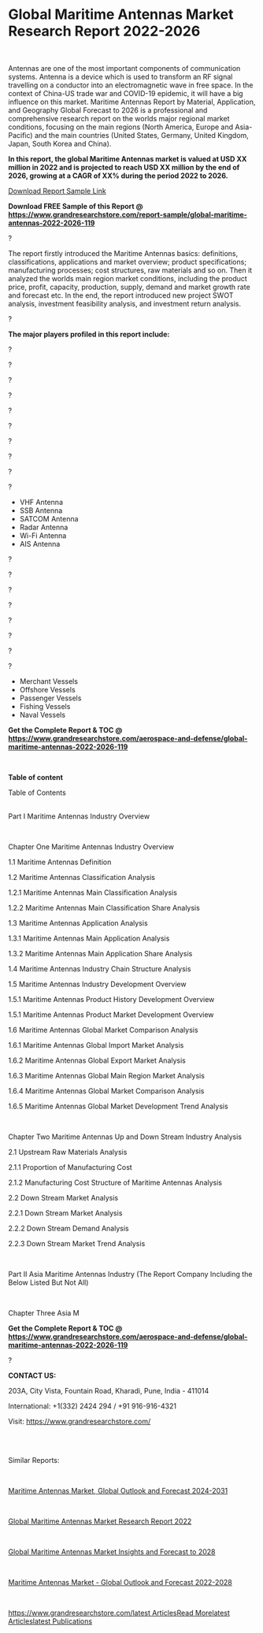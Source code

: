 <h1>Global Maritime Antennas Market Research Report 2022-2026</h1><br/><p>Antennas are one of the most important components of communication systems. Antenna is a device which is used to transform an RF signal travelling on a conductor into an electromagnetic wave in free space. In the context of China-US trade war and COVID-19 epidemic, it will have a big influence on this market. Maritime Antennas Report by Material, Application, and Geography Global Forecast to 2026 is a professional and comprehensive research report on the worlds major regional market conditions, focusing on the main regions (North America, Europe and Asia-Pacific) and the main countries (United States, Germany, United Kingdom, Japan, South Korea and China).</p>
 
 
 
 <p><strong>In this report, the global Maritime Antennas market is valued at USD XX million in 2022 and is projected to reach USD XX million by the end of 2026, growing at a <strong>CAGR</strong> of XX% during the period 2022 to 2026.</strong></p>
 
 
 
 <p><a href="https://www.grandresearchstore.com/mr-admin/report-sample/global-maritime-antennas-2022-2026-119">Download Report Sample Link</a></p>
 
 
 
 <div><b>Download FREE Sample of this Report @ <a href="https://www.grandresearchstore.com/report-sample/global-maritime-antennas-2022-2026-119">https://www.grandresearchstore.com/report-sample/global-maritime-antennas-2022-2026-119</a></b></div>
 
 
 
 <p>? </p>
 
 
 
 <p>The report firstly introduced the Maritime Antennas basics: definitions, classifications, applications and market overview; product specifications; manufacturing processes; cost structures, raw materials and so on. Then it analyzed the worlds main region market conditions, including the product price, profit, capacity, production, supply, demand and market growth rate and forecast etc. In the end, the report introduced new project SWOT analysis, investment feasibility analysis, and investment return analysis.</p>
 
 
 
 <p>? </p>
 
 
 
 <p><strong>The <strong>major players</strong> profiled in this report include:</strong></p>
 
 
 
 <p>? </p>
 
 
 
 <p>? </p>
 
 
 
 <p>? </p>
 
 
 
 <p>? </p>
 
 
 
 <p>? </p>
 
 
 
 <p>? </p>
 
 
 
 <p>? </p>
 
 
 
 <p>? </p>
 
 
 
 <p>? </p>
 
 
 
 <p>? </p>
 
 
 
 <ul>
 
 <li>VHF Antenna</li>
 
 <li>SSB Antenna</li>
 
 <li>SATCOM Antenna</li>
 
 <li>Radar Antenna</li>
 
 <li>Wi-Fi Antenna</li>
 
 <li>AIS Antenna</li>
 
 </ul>
 
 
 
 <p>? </p>
 
 
 
 <p>? </p>
 
 
 
 <p>? </p>
 
 
 
 <p>? </p>
 
 
 
 <p>? </p>
 
 
 
 <p>? </p>
 
 
 
 <p>? </p>
 
 
 
 <p>? </p>
 
 
 
 <ul>
 
 <li>Merchant Vessels</li>
 
 <li>Offshore Vessels</li>
 
 <li>Passenger Vessels</li>
 
 <li>Fishing Vessels</li>
 
 <li>Naval Vessels</li>
 
 </ul>
 
 
 
 <div><b>Get the Complete Report & TOC @ <a href="https://www.grandresearchstore.com/aerospace-and-defense/global-maritime-antennas-2022-2026-119">https://www.grandresearchstore.com/aerospace-and-defense/global-maritime-antennas-2022-2026-119</a></b></div>
 
 
 
 <p><br />
 
 <b>Table of content</b></p>
 
 
 
 <p>Table of Contents<br />
 
 <br />
 
 Part I Maritime Antennas Industry Overview<br />
 
 <br />
 
 Chapter One Maritime Antennas Industry Overview<br />
 
 1.1 Maritime Antennas Definition<br />
 
 1.2 Maritime Antennas Classification Analysis<br />
 
 1.2.1 Maritime Antennas Main Classification Analysis<br />
 
 1.2.2 Maritime Antennas Main Classification Share Analysis<br />
 
 1.3 Maritime Antennas Application Analysis<br />
 
 1.3.1 Maritime Antennas Main Application Analysis<br />
 
 1.3.2 Maritime Antennas Main Application Share Analysis<br />
 
 1.4 Maritime Antennas Industry Chain Structure Analysis<br />
 
 1.5 Maritime Antennas Industry Development Overview<br />
 
 1.5.1 Maritime Antennas Product History Development Overview<br />
 
 1.5.1 Maritime Antennas Product Market Development Overview<br />
 
 1.6 Maritime Antennas Global Market Comparison Analysis<br />
 
 1.6.1 Maritime Antennas Global Import Market Analysis<br />
 
 1.6.2 Maritime Antennas Global Export Market Analysis<br />
 
 1.6.3 Maritime Antennas Global Main Region Market Analysis<br />
 
 1.6.4 Maritime Antennas Global Market Comparison Analysis<br />
 
 1.6.5 Maritime Antennas Global Market Development Trend Analysis<br />
 
 <br />
 
 Chapter Two Maritime Antennas Up and Down Stream Industry Analysis<br />
 
 2.1 Upstream Raw Materials Analysis<br />
 
 2.1.1 Proportion of Manufacturing Cost<br />
 
 2.1.2 Manufacturing Cost Structure of Maritime Antennas Analysis<br />
 
 2.2 Down Stream Market Analysis<br />
 
 2.2.1 Down Stream Market Analysis<br />
 
 2.2.2 Down Stream Demand Analysis<br />
 
 2.2.3 Down Stream Market Trend Analysis<br />
 
 <br />
 
 Part II Asia Maritime Antennas Industry (The Report Company Including the Below Listed But Not All)<br />
 
 <br />
 
 Chapter Three Asia M</p>
 
 
 
 <div><b>Get the Complete Report & TOC @ <a href="https://www.grandresearchstore.com/aerospace-and-defense/global-maritime-antennas-2022-2026-119">https://www.grandresearchstore.com/aerospace-and-defense/global-maritime-antennas-2022-2026-119</a></b></div>
 
 
 
 <p>? </p>
 
 
 
 <p><b>CONTACT US:</b><br />
 
 203A, City Vista, Fountain Road, Kharadi, Pune, India - 411014<br />
 
 International: +1(332) 2424 294 / +91 916-916-4321<br />
 
 Visit: <a href="https://www.grandresearchstore.com/">https://www.grandresearchstore.com/</a><br />
 
 <br />
 
 <br />
 
 Similar Reports:<br />
 
 <br />
 
 <a href="https://www.grandresearchstore.com/machines/global-maritime-antennas-forecast-2024-2031-933">Maritime Antennas Market, Global Outlook and Forecast 2024-2031</a><br />
 
 <br />
 
 <a href="https://www.grandresearchstore.com/machines/global-maritime-antennas-2022-754">Global Maritime Antennas Market Research Report 2022</a><br />
 
 <br />
 
 <a href="https://www.grandresearchstore.com/machines/global-maritime-antennas-2028-437">Global Maritime Antennas Market Insights and Forecast to 2028</a><br />
 
 <br />
 
 <a href="https://www.grandresearchstore.com/machines/global-maritime-antennas-2022-2028-924">Maritime Antennas Market - Global Outlook and Forecast 2022-2028</a><br />
 
 <br />
 
 <a href="https://gyeongbokgung.com">https://www.grandresearchstore.com/</a><a href="https://hallyeomaritime.com">latest Articles</a><a href="https://jingwansa.com">Read More</a><a href="https://nguoiviet.jp/">latest Articles</a><a href="https://www.intelmarketresearch.com/">latest Publications</a></p>